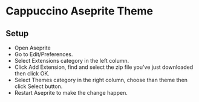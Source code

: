 # Cappuccino Aseprite Theme

## Setup
- Open Aseprite
- Go to Edit/Preferences.
- Select Extensions category in the left column.
- Click Add Extension, find and select the zip file you've just downloaded then click OK.
- Select Themes category in the right column, choose than theme then click Select button.
- Restart Aseprite to make the change happen.